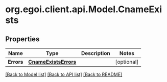 
# org.egoi.client.api.Model.CnameExists

## Properties

Name | Type | Description | Notes
------------ | ------------- | ------------- | -------------
**Errors** | [**CnameExistsErrors**](CnameExistsErrors.md) |  | [optional] 

[[Back to Model list]](../README.md#documentation-for-models)
[[Back to API list]](../README.md#documentation-for-api-endpoints)
[[Back to README]](../README.md)

